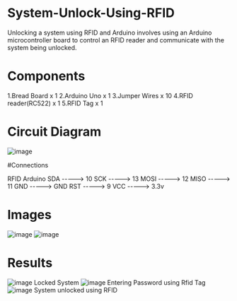 # System-Unlock-Using-RFID

Unlocking a system using RFID and Arduino involves using an Arduino microcontroller board to control an RFID reader and communicate with the system being unlocked.

# Components

1.Bread Board x 1
2.Arduino Uno x 1
3.Jumper Wires x 10
4.RFID reader(RC522) x 1
5.RFID Tag x 1

# Circuit Diagram

![image](https://user-images.githubusercontent.com/73241374/236282887-d26ef7f1-c15c-4428-8f76-0a2a0a35e16b.png)

#Connections

RFID     Arduino
SDA -----> 10
SCK -----> 13
MOSI -----> 12
MISO -----> 11
GND -----> GND
RST -----> 9
VCC -----> 3.3v

# Images

![image](https://user-images.githubusercontent.com/73241374/236283392-6c0b6ba0-64f8-4594-9df4-b08bb14ae3a5.png)
![image](https://user-images.githubusercontent.com/73241374/236283426-0f33080a-d27e-458a-95f6-2943eca7f9d2.png)

# Results
![image](https://user-images.githubusercontent.com/73241374/236283500-1a233e24-e039-4379-a702-2ec93b43e1ef.png)
Locked System
![image](https://user-images.githubusercontent.com/73241374/236283547-0421035b-9ccd-47a0-bb27-f9f8ff29ca2c.png)
Entering Password using Rfid Tag
![image](https://user-images.githubusercontent.com/73241374/236283587-74f9d1a6-1833-417d-ad5e-44cc8b30f7b8.png)
System unlocked using RFID
